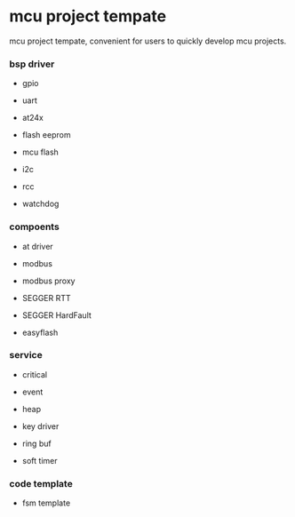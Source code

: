 # mcu project tempate
mcu project tempate, convenient for users to quickly develop mcu projects.

### bsp driver

* gpio

* uart

* at24x

* flash eeprom
 
* mcu flash

* i2c

* rcc

* watchdog

### compoents

* at driver

* modbus

* modbus proxy

* SEGGER RTT

* SEGGER HardFault

* easyflash

### service

* critical

* event

* heap

* key driver

* ring buf

* soft timer

### code template

* fsm template
